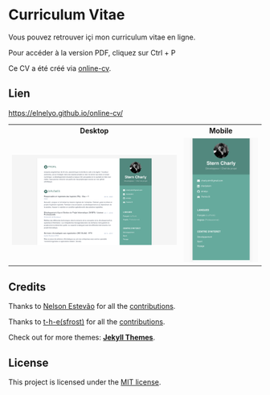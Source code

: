 # Curriculum Vitae

Vous pouvez retrouver içi mon curriculum vitae en ligne.

Pour accéder à la version PDF, cliquez sur Ctrl + P 

Ce CV a été créé via [online-cv](https://github.com/sharu725/online-cv).

## Lien 

https://elnelyo.github.io/online-cv/

<table>
  <tr>
    <th>Desktop</th>
    <th>Mobile</th>
  </tr>
  <tr>
    <td>
        <img src="assets/images/background.png"
        width="600"/>
    </td>
    <td>
        <img src="assets/images/background-mobile.png" width="250"/>
    </td>
  </tr>
</table>




## Credits

Thanks to [Nelson Estevão](https://github.com/nelsonmestevao) for all the [contributions](https://github.com/sharu725/online-cv/commits?author=nelsonmestevao).

Thanks to [t-h-e(sfrost)](https://github.com/t-h-e) for all the [contributions](https://github.com/sharu725/online-cv/commits?author=t-h-e).

Check out for more themes: [**Jekyll Themes**](http://jekyll-themes.com).

## License

This project is licensed under the [MIT license](LICENSE.txt).
